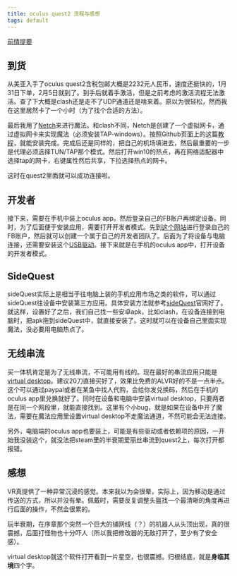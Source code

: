 ```yaml
---
title: oculus quest2 流程与感想
tags: default
---
```


[前情提要](https://pzweuj.github.io/2021/01/31/oculus-quest2.html)

## 到货
从美亚入手了oculus quest2含税包邮大概是2232元人民币，速度还挺快的，1月31日下单，2月5日就到了。到手后就着手激活，但是之前考虑的激活流程无法激活。查了下大概是clash还是走不了UDP通道还是啥来着。原以为很轻松，然而我在这里居然卡了一个小时（为了找个合适的方法）。

最后我用了[Netch](https://github.com/NetchX/Netch)来进行魔法。和clash不同，Netch是创建了一个虚拟网卡，通过虚拟网卡来实现魔法（必须安装TAP-windows）。按照Github页面上的这篇[教程](https://github.com/NetchX/Netch/blob/master/docs/Quickstart.zh-CN.md)，就能安装完成。完成后还是同样的，把自己的机场填进去，然后最重要的一步是代理必须选择TUN/TAP那个模式。然后打开win10的热点，再在网络适配器中选择tap的网卡，右键属性然后共享，下拉选择热点的网卡。

这时在quest2里面就可以成功连接啦。

## 开发者
接下来，需要在手机中装上oculus app。然后登录自己的FB账户再绑定设备。同时，为了后面便于安装应用，需要打开开发者模式。先到[这个网站](https://developer.oculus.com/)进行登录自己的FB账户，然后就可以创建一个属于自己的开发者团队了。后面为了将设备与电脑连接，还需要安装这个[USB驱动](https://developer.oculus.com/downloads/package/oculus-adb-drivers/)。接下来就是在手机的oculus app中，打开设备的开发者模式。

## SideQuest
sideQuest实际上是相当于往电脑上装的手机应用市场之类的软件，可以通过sideQuest往设备中安装第三方应用。具体安装方法就参考[sideQuest](https://sidequestvr.com/setup-howto)官网好了。就这样，设置好了之后，我们自己找一些安卓apk，比如clash，在设备连接到电脑时，把apk拖到sideQuest中，就直接安装了。这时就可以在设备自己里面实现魔法，没必要用电脑热点了。

## 无线串流
买一体机肯定是为了无线串流，不可能用有线的。现在最好的串流应用只能是[virtual desktop](https://www.oculus.com/experiences/quest/2017050365004772/?locale=zh_HK)。建议20刀直接买好了，效果比免费的ALVR好的不是一点半点。这个可以通过paypal或者在某鱼中找人代购，会给你发兑换码，然后在手机的oculus app里兑换就好了。同时在设备和电脑中安装virtual desktop，只要两者是在同一个网段里，就能直接找到。这里有个小bug，就是如果在设备中开了魔法，需要在魔法应用里设置virtual desktop不走魔法通道，不然可能会无法连接。

另外，电脑端的oculus app也要装上，可能是有些驱动或者依赖项的原因，一开始我没装这个，就没法把steam里的半衰期爱丽丝串流到quest2上，每次打开都报错。

## 感想
VR真提供了一种异常沉浸的感觉。本来我以为会很晕，实际上，因为移动是通过传送的方式，所以并没有晕。佩戴时，需要反复调整头盔找一个最清晰的角度再进行后面的操作，不然会很累的。

玩半衰期，在序章那个突然一个巨大的铺网线（？）的机器人从头顶出现，真的很震撼，后面打怪物也十分吓人（所以我把修改器的无敌打开了，至少有了安全感）。

virtual desktop就这个软件打开看到一片星空，也很震撼。归根结底，就是**身临其境**四个字。